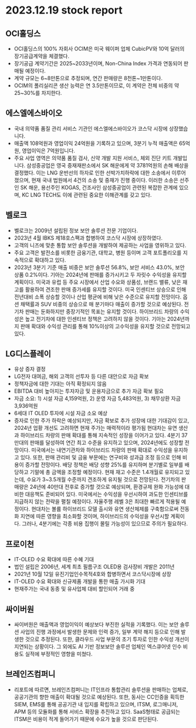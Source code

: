 # 2023.12.19 stock report
## OCI홀딩스
- OCI홀딩스의 100% 자회사 OCIM은 미국 웨이퍼 업체 CubicPV와 10억 달러의 장기공급계약을 체결했다.
- 장기공급 계약기간은 2025~2033년이며, Non-China Index 가격과 연동되어 판매될 예정이다.
- 계약 규모는 6~8만톤으로 추정되며, 연간 판매량은 8천톤~1만톤이다.
- OCIM의 폴리실리콘 생산 능력은 연 3.5만톤이므로, 이 계약은 전체 비중의 약 25~30%를 차지한다.


## 에스엘에스바이오
- 국내 의약품 품질 관리 서비스 기관인 에스엘에스바이오가 코스닥 시장에 상장했습니다.
- 매출액 108억원과 영업이익 24억원을 기록하고 있으며, 3분기 누적 매출액은 65억원, 영업이익은 7억원입니다.
- 주요 사업 영역은 의약품 품질 검사, 신약 개발 지원 서비스, 체외 진단 키트 개발입니다.
삼성중공업은 영국 중재재판소에서 SK 해운에게 약 3781억원의 손해 배상을 결정했다. 이는 LNG 운반선의 하자로 인한 선박가치하락에 대한 소송에서 이루어졌으며, 현재 국내 법원에서 4건의 소송 및 중재가 진행 중이다. 이러한 소송은 선주인 SK 해운, 용선주인 KOGAS, 건조사인 삼성중공업이 관련된 복잡한 관계에 있으며, KC LNG TECH도 이에 관련된 중요한 이해관계를 갖고 있다.
## 벨로크
- 벨로크는 2009년 설립된 정보 보안 솔루션 전문 기업이다. 
- 2023년 4월 IBKS 제18호스팩과 합병하여 코스닥 시장에 상장하였다. 
- 고객의 니즈에 맞춘 통합 보안 솔루션을 개발하여 제공하는 사업을 영위하고 있다. 
- 주요 고객은 발전소를 비롯한 금융기관, 대학교, 병원 등이며 고객 포트폴리오를 지속적으로 확대하고 있다. 
- 2023년 3분기 기준 매출 비중은 보안 솔루션 56.8%, 보안 서비스 43.0%, 보안 상품 0.2%이다.
기아는 2024년에 판매를 증가시키고 두 자릿수 수익성을 유지할 계획이다. 미국과 유럽 등 주요 시장에서 산업 수요와 상품성, 브랜드 밸류, 낮은 재고를 활용하여 견조한 판매 증가세를 유지할 것이다. 미국 인센티브 상승으로 인해 전년대비 소폭 상승할 것이나 산업 평균에 비해 낮은 수준으로 유지할 전망이다. 옵션 채택률과 SUV 비중의 상승으로 매 분기마다 매출이 증가할 것으로 예상된다. 전기차 판매는 둔화하지만 중장기적인 목표는 유지할 것이다. 하이브리드 차량의 수익성은 높고 전기차에 대한 인센티브 정책은 고려하지 않을 것이다. 기아는 2024년까지 판매 확대와 수익성 관리를 통해 10%이상의 고수익성을 유지할 것으로 전망되고 있다.
## LG디스플레이
- 유상 증자 결정
- LG전자 대여금, 해외 고객의 선투자 등 다른 대안으로 자금 확보
- 정책자금에 대한 기대는 아직 확정되지 않음
- EBITDA 대비 높아지는 투자자금 및 운용자금으로 추가 자금 확보 필요
- 자금 소요: 1) 시설 자금 4,159억원, 2) 운영 자금 5,483억원, 3) 채무상환 자금 3,936억원
- 6세대 IT OLED 투자에 시설 자금 소요 예상
- 증자로 인한 주가 하락은 예상되지만, 자금 확보로 추가 성장에 대한 기대감이 있고, 2024년 업황 개선도 고려하면 현재 주가는 매력적이라 평가됨
현대차는 유연 생산과 하이브리드 차량의 판매 확대를 통해 지속적인 성장을 이어가고 있다. 4분기 37만대의 판매를 달성하여 연간 최고 수준을 유지하고 있으며, 2024년에도 성장할 전망이다. 미국에서는 내연기관차와 하이브리드 차량의 판매 확대로 수익성을 유지하고 있다. 또한, 판매 관리비 및 금융 부문에는 연구비와 성과급 조정 등으로 인해 비용이 증가할 전망이다. 배당 정책은 배당 성향 25%를 유지하며 분기별로 일부를 배당하고 기말에 총 금액을 조정할 예정이다. 현재 재고 수준은 1.4개월로 유지되고 있는데, 수요가 3~3.5개월 수준까지 견조하게 유지될 것으로 전망된다. 전기차의 판매량은 24년에 40만대 전후로 증가할 것으로 예상되며, 환경규제 완화 가능성에 대비한 대응책도 준비되어 있다. 미국에서는 수익성을 우선시하여 과도한 인센티브를 지급하지 않는 전략을 펼칠 예정이다. 자율주행 레벨 3은 최대한 빠르게 적용될 예정이다. 현대차는 볼륨 하이브리드 모델 출시와 유연 생산체제를 구축함으로써 전동화 지연에 따른 영향을 최소화할 것이며, 하이브리드의 수익성을 우선시할 계획이다. 그러나, 4분기에는 각종 비용 집행이 몰릴 가능성이 있으므로 주의가 필요하다.
## 프로이천
- IT-OLED 수요 확대에 따른 수혜 기대
- 법인 설립은 2006년, 세계 최초 필름구조 OLED용 검사장비 개발은 2011년
- 2021년 10월 12일 유진기업인수목적4호와 합병하면서 코스닥시장에 상장
- IT-OLED 수요 확대와 신규제품 개발을 통한 매출 가시화 기대
- 현재주가는 국내 동종 및 유사업체 대비 할인되어 거래 중
## 싸이버원
- 싸이버원은 매출액과 영업이익이 예상보다 부진한 실적을 기록했다. 이는 보안 솔루션 사업의 진행 과정에서 발생한 문제와 인력 증가, 일부 계약 해지 등으로 인해 발생한 것으로 추정된다. 또한, 클라우드 사업 부문의 초기 투자로 인한 수익성 개선이 지연되는 상황이다. 그 외에도 AI 기반 정보보안 솔루션 업체인 엑스큐어넷 인수 비용도 실적에 부정적인 영향을 미쳤다.
## 브레인즈컴퍼니
- 리포트에 따르면, 브레인즈컴퍼니는 IT인프라 통합관리 솔루션을 판매하는 업체로, 공공기관의 향한 매출이 확대될 것으로 예상된다. 또한, 동사는 CC인증을 획득한 SIEM, EMS를 통해 공공기관 내 입지를 확립하고 있으며, ITSM, 로그매니저, APM 등의 모듈화를 통해 서비스 확장을 추진하고 있다. SaaS형태로 공급되는 ITSM은 비용이 적게 들어가기 때문에 수요가 높을 것으로 판단된다.